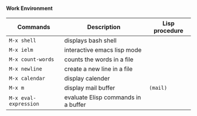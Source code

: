 #### Work Environment

| Commands 			            | Description                              | Lisp procedure | 
|-------------------------------|------------------------------------------|----------------|				
| `M-x shell`					| displays bash shell 					   |				|
| `M-x ielm`   				    | interactive emacs lisp mode              | 				|
| `M-x count-words`			    | counts the words in a file    		   |				|
| `M-x newline`			        | create a new line in a file    		   |				|
| `M-x calendar`				| display calender 						   |				|	
| `M-x m`						| display mail buffer					   | `(mail)`		|
| `M-x eval-expression`			| evaluate Elisp commands in a buffer      | 				|

